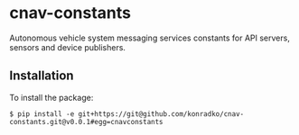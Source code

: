 # cnav-constants
Autonomous vehicle system messaging services constants for API servers, sensors and device publishers.

## Installation
To install the package:

    $ pip install -e git+https://git@github.com/konradko/cnav-constants.git@v0.0.1#egg=cnavconstants
